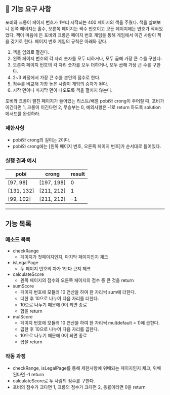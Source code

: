 ## 🚀 기능 요구 사항

포비와 크롱이 페이지 번호가 1부터 시작되는 400 페이지의 책을 주웠다. 책을 살펴보니 왼쪽 페이지는 홀수, 오른쪽 페이지는 짝수 번호이고 모든 페이지에는 번호가 적혀있었다. 책이 마음에 든 포비와 크롱은 페이지 번호 게임을 통해 게임에서 이긴 사람이 책을 갖기로 한다. 페이지 번호 게임의 규칙은 아래와 같다.

1. 책을 임의로 펼친다.
2. 왼쪽 페이지 번호의 각 자리 숫자를 모두 더하거나, 모두 곱해 가장 큰 수를 구한다.
3. 오른쪽 페이지 번호의 각 자리 숫자를 모두 더하거나, 모두 곱해 가장 큰 수를 구한다.
4. 2~3 과정에서 가장 큰 수를 본인의 점수로 한다.
5. 점수를 비교해 가장 높은 사람이 게임의 승자가 된다.
6. 시작 면이나 마지막 면이 나오도록 책을 펼치지 않는다.

포비와 크롱이 펼친 페이지가 들어있는 리스트/배열 pobi와 crong이 주어질 때, 포비가 이긴다면 1, 크롱이 이긴다면 2, 무승부는 0, 예외사항은 -1로 return 하도록 solution 메서드를 완성하라.

### 제한사항

- pobi와 crong의 길이는 2이다.
- pobi와 crong에는 [왼쪽 페이지 번호, 오른쪽 페이지 번호]가 순서대로 들어있다.

### 실행 결과 예시

| pobi | crong | result |
| --- | --- | --- |
| [97, 98] | [197, 198] | 0 |
| [131, 132] | [211, 212] | 1 |
| [99, 102] | [211, 212] | -1 |

***
## 기능 목록

### 메소드 목록
* checkRange
  * 페이지가 첫페이지인지, 마지막 페이지인지 체크
* isLegalPage
  * 두 페이지 번호의 차가 1보다 큰지 체크
* calculateScore
  * 왼쪽 페이지의 점수와 오른쪽 페이지의 점수 중 큰 것을 return
* sumScore
  * 페이지 번호에 모듈러 10 연산을 하여 한 자리씩 sum에 더한다.
  * 더한 후 10으로 나누어 다음 자리를 더한다.
  * 10으로 나누기 때문에 0이 되면 종료
  * 합을 return
* mulScore
  * 페이지 번호에 모듈러 10 연산을 하여 한 자리씩 mul(default = 1)에 곱한다.
  * 곱한 후 10으로 나누어 다음 자리를 곱한다.
  * 10으로 나누기 때문에 0이 되면 종료
  * 곱을 return

### 작동 과정
* checkRange, isLegalPage를 통해 제한사항에 위배되는 페이지인지 체크, 위배된다면 -1 return
* calculateScore로 두 사람의 점수를 구한다.
* 포비의 점수가 크다면 1, 크롱의 점수가 크다면 2, 동률이라면 0을 return